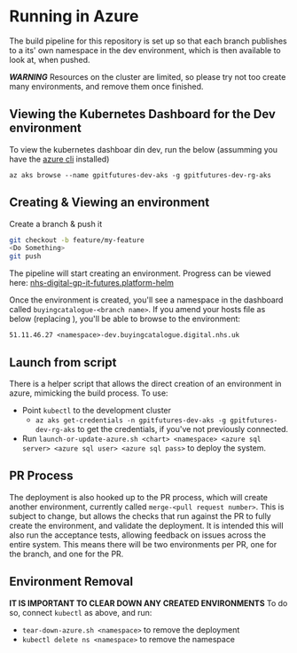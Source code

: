 # Running in Azure

The build pipeline for this repository is set up so that each branch publishes to a its' own namespace in the dev environment, which is then available to look at, when pushed.

*****WARNING*****
Resources on the cluster are limited, so please try not too create many environments, and remove them once finished.

## Viewing the Kubernetes Dashboard for the Dev environment

To view the kubernetes dashboar din dev, run the below (assumming you have the [azure cli](https://docs.microsoft.com/en-us/cli/azure/install-azure-cli?view=azure-cli-latest) installed)

```PS
az aks browse --name gpitfutures-dev-aks -g gpitfutures-dev-rg-aks
```

## Creating & Viewing an environment

Create a branch & push it

```bash
git checkout -b feature/my-feature
<Do Something>
git push
```

The pipeline will start creating an environment. Progress can be viewed here: [nhs-digital-gp-it-futures.platform-helm](https://buyingcatalog.visualstudio.com/Buying%20Catalogue/_build?definitionId=75&_a=summary)

Once the environment is created, you'll see a namespace in the dashboard called `buyingcatalogue-<branch name>`.
If you amend your hosts file as below (replacing <namespace>), you'll be able to browse to the environment:

```text
51.11.46.27 <namespace>-dev.buyingcatalogue.digital.nhs.uk
```

## Launch from script

There is a helper script that allows the direct creation of an environment in azure, mimicking the build process. To use:

- Point `kubectl` to the development cluster 
  - `az aks get-credentials -n gpitfutures-dev-aks -g gpitfutures-dev-rg-aks` to get the credentials, if you've not previously connected.
- Run `launch-or-update-azure.sh <chart> <namespace> <azure sql server> <azure sql user> <azure sql pass>` to deploy the system. 

## PR Process

The deployment is also hooked up to the PR process, which will create another environment, currently called `merge-<pull request number>`. This is subject to change, but allows the checks that run against the PR to fully create the environment, and validate the deployment. It is intended this will also run the acceptance tests, allowing feedback on issues across the entire system. This means there will be two environments per PR, one for the branch, and one for the PR.

## Environment Removal

**IT IS IMPORTANT TO CLEAR DOWN ANY CREATED ENVIRONMENTS**
To do so, connect `kubectl` as above, and run:

- `tear-down-azure.sh <namespace>` to remove the deployment
- `kubectl delete ns <namespace>` to remove the namespace